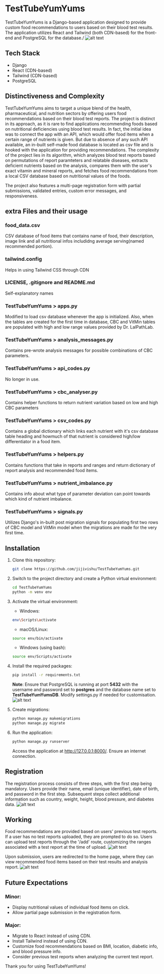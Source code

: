 # TestTubeYumYums

TestTubeYumYums is a Django-based application designed to provide custom food recommendations to users based on their blood test results. The application utilizes React and Tailwind (both CDN-based) for the front-end and PostgreSQL for the database./
![alt text](https://github.com/jijivishu/TestTubeYumYums/blob/main/TestTubeYumYums/static/TestTubeYumYums/images/readme/LandingPage.png?raw=true)

## Tech Stack

- Django
- React (CDN-based)
- Tailwind (CDN-based)
- PostgreSQL

## Distinctiveness and Complexity

TestTubeYumYums aims to target a unique blend of the health, pharmaceutical, and nutrition sectors by offering users food recommendations based on their blood test reports. The project is distinct in its approach, as it is rare to find applications recommending foods based on nutritional deficiencies using blood test results. In fact, the initial idea was to connect the app with an API, which would offer food items when a certain range of nutrients is given. But due to absence of any such API available, an in-built self-made food database is located as csv file and is hooked with the application for providing recommendations. The complexity of the project lies in its algorithm, which analyzes blood test reports based on permutations of report paramteters and relatable diseases, extracts deficient nutrients based on the analysis, compares them with the user's exact vitamin and mineral reports, and fetches food recommendations from a local CSV database based on nutritional values of the foods.

The project also features a multi-page registration form with partial submissions, validated entries, custom error messages, and responsiveness.

## extra Files and their usage
   ### food_data.csv
   CSV database of food items that contains name of food, their description, image link and all nutritional infos includidng average serving(named recommended portion).
   ### tailwind.config
   Helps in using Tailwind CSS through CDN
   ### LICENSE, .gitignore and README.md
   Self-explanatory names
   ### TestTubeYumYums > apps.py
   Modified to load csv database whenever the app is initialized. Also, when the tables are created for the first time in database, CBC and VitMin tables are populated with high and low range values provided by Dr. LalPathLab.
   ### TestTubeYumYums > analysis_messages.py
   Contains pre-wrote analysis messages for possible combinations of CBC parameters.
   ### TestTubeYumYums > api_codes.py
   No longer in use.
   ### TestTubeYumYums > cbc_analyser.py
   Contains helper functions to return nutrient variation based on low and high CBC parameters
   ### TestTubeYumYums > csv_codes.py
   Contains a global dictionary which links each nutrient with it's csv database table heading and howmuch of that nutrient is considered high/low differentiator in a food item.
   ### TestTubeYumYums > helpers.py
   Contains functions that take in reports and ranges and return dictionary of report analysis and recommended food items.
   ### TestTubeYumYums > nutrient_imbalance.py
   Contains info about what type of parameter deviation can point towards which kind of nutrient imbalance.
   ### TestTubeYumYums > signals.py
   Utilizes Django's in-built post migration signals for populating first two rows of CBC model and VitMin model
when the migrations are made for the very first time.

## Installation

1. Clone this repository:

   ```bash
   git clone https://github.com/jijivishu/TestTubeYumYums.git
   ```

2. Switch to the project directory and create a Python virtual environment:

   ```bash
   cd TestTubeYumYums
   python -m venv env
   ```

3. Activate the virtual environment:

   * Windows:
   ```bash
   env\Scripts\activate
   ```

   * macOS/Linux:
   ```bash
   source env/bin/activate
   ```

   * Windows (using bash):
   ```bash
   source env/Scripts/activate
   ```

4. Install the required packages:

   ```bash
   pip install -r requirements.txt
   ```
   **Note**: Ensure that PostgreSQL is running at port **5432** with the username and password set to **postgres** and the database name set to **TestTubeYumYumsDB**. Modify settings.py if needed for customisation. \
![alt text](https://github.com/jijivishu/TestTubeYumYums/blob/main/TestTubeYumYums/static/TestTubeYumYums/images/readme/pgadmin.png)
5. Create migrations:

   ```bash
   python manage.py makemigrations
   python manage.py migrate
   ```
   
6. Run the application:

   ```bash
   python manage.py runserver
   ```
   Access the application at http://127.0.0.1:8000/. Ensure an internet connection.

## Registration

The registration process consists of three steps, with the first step being mandatory. Users provide their name, email (unique identifier), date of birth, and password in the first step. Subsequent steps collect additional information such as country, weight, height, blood pressure, and diabetes data.
![alt text](https://github.com/jijivishu/TestTubeYumYums/blob/main/TestTubeYumYums/static/TestTubeYumYums/images/readme/Register%20Menu.png?raw=true)

## Working

Food recommendations are provided based on users' previous test reports. If a user has no test reports uploaded, they are prompted to do so. Users can upload test reports through the '/add' route, customizing the ranges associated with a test report at the time of upload.
![alt text](https://github.com/jijivishu/TestTubeYumYums/blob/main/TestTubeYumYums/static/TestTubeYumYums/images/readme/Form.png?raw=true)

Upon submission, users are redirected to the home page, where they can view recommended food items based on their test results and analysis report.
![alt text](https://github.com/jijivishu/TestTubeYumYums/blob/main/TestTubeYumYums/static/TestTubeYumYums/images/readme/Demo.png?raw=true)

## Future Expectations

### Minor:
* Display nutritional values of individual food items on click.
* Allow partial page submission in the registration form.

### Major:
* Migrate to React instead of using CDN.
* Install Tailwind instead of using CDN.
* Customize food recommendations based on BMI, location, diabetic info, and blood pressure info.
* Consider previous test reports when analyzing the current test report.

Thank you for using TestTubeYumYums!

